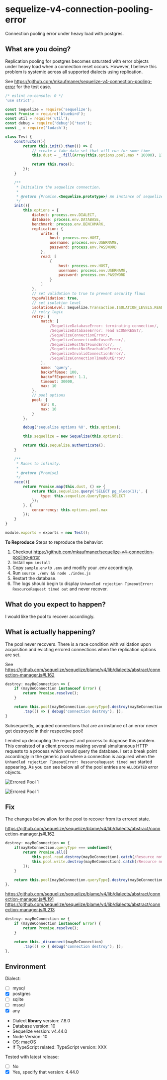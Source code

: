 # sequelize-v4-connection-pooling-error
Connection pooling error under heavy load with postgres.

## What are you doing?
<!-- Post a minimal, self-contained code sample that reproduces the issue, including models and associations -->

Replication pooling for postgres becomes saturated with error objects under heavy load when a connection reset occurs.  However, I believe this problem is systemic across all supported dialects using replication.

See https://github.com/mkaufmaner/sequelize-v4-connection-pooling-error for the test case.

```js
/* eslint no-console: 0 */
'use strict';

const Sequelize = require('sequelize');
const Promise = require('bluebird');
const util = require('util');
const debug = require('debug')('test');
const _ = require('lodash');

class Test {
	constructor(){
		return this.init().then(() => {
			// create a fake data set that will run for some time
			this.dust = _.fill(Array(this.options.pool.max * 10000), 1);

			return this.race();
		});
	}

	/**
     * Initialize the sequelize connection.
	 *
	 * @return {Promise.<Sequelize.prototype>} An instance of sequelize.
     */
	init(){
		this.options = {
			dialect: process.env.DIALECT,
			database: process.env.DATABASE,
			benchmark: process.env.BENCHMARK,
			replication: {
				write: {
					host: process.env.HOST,
					username: process.env.USERNAME,
					password: process.env.PASSWORD
				},
				read: [
					{
						host: process.env.HOST,
						username: process.env.USERNAME,
						password: process.env.PASSWORD
					}
				]
			},
			// set validation to true to prevent security flaws
			typeValidation: true,
			// set isolation level
			isolationLevel: Sequelize.Transaction.ISOLATION_LEVELS.READ_COMMITTED,
			// retry logic
			retry: {
				match: [
					/SequelizeDatabaseError: terminating connection/,
					/SequelizeDatabaseError: read ECONNRESET/,
					/SequelizeConnectionError/,
					/SequelizeConnectionRefusedError/,
					/SequelizeHostNotFoundError/,
					/SequelizeHostNotReachableError/,
					/SequelizeInvalidConnectionError/,
					/SequelizeConnectionTimedOutError/
				],
				name: 'query',
				backoffBase: 100,
				backoffExponent: 1.1,
				timeout: 30000,
				max: 10
			},
			// pool options
			pool: {
				min: 0,
				max: 10
			}
		};

		debug('sequelize options %O', this.options);

		this.sequelize = new Sequelize(this.options);

		return this.sequelize.authenticate();
	}

	/**
	 * Races to infinity.
	 *
	 * @return {Promise}
	 */
	race(){
		return Promise.map(this.dust, () => {
			return this.sequelize.query('SELECT pg_sleep(1);', {
				type: this.sequelize.QueryTypes.SELECT
			});
		}, {
			concurrency: this.options.pool.max
		});
	}
}

module.exports = exports = new Test();
```

**To Reproduce**
Steps to reproduce the behavior:
1. Checkout https://github.com/mkaufmaner/sequelize-v4-connection-pooling-error
2. Install `npm install`
3. Copy `sample.env` to `.env` and modify your .env accordingly.
4. Run `source ./env && node ./index.js`
5. Restart the database.
6. The logs should begin to display `Unhandled rejection TimeoutError: ResourceRequest timed out` and never recover.

## What do you expect to happen?
I would like the pool to recover accordingly.

## What is actually happening?
The pool never recovers.  There is a race condition with validation upon acquisition and evicting errored connections when the replication options are set.

See https://github.com/sequelize/sequelize/blame/v4/lib/dialects/abstract/connection-manager.js#L162
```js
destroy: mayBeConnection => {
    if (mayBeConnection instanceof Error) {
        return Promise.resolve();
    }

    return this.pool[mayBeConnection.queryType].destroy(mayBeConnection)
        .tap(() => { debug('connection destroy'); });
}
```

Subsequently, acquired connections that are an instance of an error never get destroyed in their respective pool!

I ended up decoupling the request and process to diagnose this problem.  This consisted of a client process making several simultaneous HTTP requests to a process which would query the database.  I set a break point accordingly in the generic pool where a connection is acquired when the `Unhandled rejection TimeoutError: ResourceRequest timed out` started appearing.  As you can see below all of the pool entries are `ALLOCATED` error objects.

![Errored Pool 1](https://github.com/mkaufmaner/sequelize-v4-connection-pooling-error/raw/master/misc/errored_pool_1.png "Errored Pool 1")

![Errored Pool 1](https://github.com/mkaufmaner/sequelize-v4-connection-pooling-error/raw/master/misc/errored_pool_2.png "Errored Pool 1")

## Fix

The changes below allow for the pool to recover from its errored state.

https://github.com/sequelize/sequelize/blame/v4/lib/dialects/abstract/connection-manager.js#L162
```js
destroy: mayBeConnection => {
    if(mayBeConnection.queryType === undefined){
        return Promise.all([
            this.pool.read.destroy(mayBeConnection).catch(/Resource not currently part of this pool/, () => {}),
            this.pool.write.destroy(mayBeConnection).catch(/Resource not currently part of this pool/, () => {})
        ]);
    }

    return this.pool[mayBeConnection.queryType].destroy(mayBeConnection);
},
```

https://github.com/sequelize/sequelize/blame/v4/lib/dialects/abstract/connection-manager.js#L191
https://github.com/sequelize/sequelize/blame/v4/lib/dialects/abstract/connection-manager.js#L213
```js
destroy: mayBeConnection => {
    if (mayBeConnection instanceof Error) {
        return Promise.resolve();
    }

    return this._disconnect(mayBeConnection)
        .tap(() => { debug('connection destroy'); });
},
```

## Environment
Dialect:
- [ ] mysql
- [x] postgres
- [ ] sqlite
- [ ] mssql
- [x] any

- Dialect **library** version: 7.8.0
- Database version: 10
- Sequelize version: v4.44.0
- Node Version: 10
- OS: macOS
- If TypeScript related: TypeScript version: XXX

Tested with latest release:
- [ ] No
- [X] Yes, specify that version: 4.44.0
